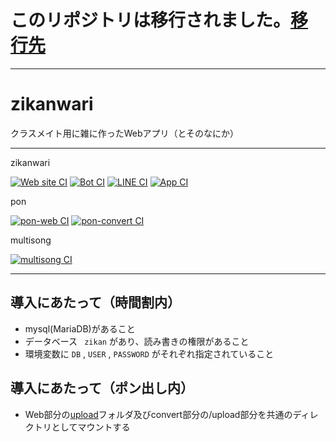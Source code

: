 # このリポジトリは移行されました。[移行先](https://github.com/zikanwari/zikanwari)

---

# zikanwari

クラスメイト用に雑に作ったWebアプリ（とそのなにか）

---
zikanwari

[![Web site CI](https://github.com/launchpencil/zikanwari/actions/workflows/web-build.yml/badge.svg)](https://github.com/launchpencil/zikanwari/actions/workflows/web-build.yml)
[![Bot CI](https://github.com/launchpencil/zikanwari/actions/workflows/bot-build.yml/badge.svg)](https://github.com/launchpencil/zikanwari/actions/workflows/bot-build.yml)
[![LINE CI](https://github.com/launchpencil/zikanwari/actions/workflows/line-build.yml/badge.svg)](https://github.com/launchpencil/zikanwari/actions/workflows/line-build.yml)
[![App CI](https://github.com/launchpencil/zikanwari/actions/workflows/app-build.yml/badge.svg)](https://github.com/launchpencil/zikanwari/actions/workflows/app-build.yml)

pon

[![pon-web CI](https://github.com/launchpencil/zikanwari/actions/workflows/web-pon.yml/badge.svg)](https://github.com/launchpencil/zikanwari/actions/workflows/web-pon.yml)
[![pon-convert CI](https://github.com/launchpencil/zikanwari/actions/workflows/convert-pon.yml/badge.svg)](https://github.com/launchpencil/zikanwari/actions/workflows/convert-pon.yml)

multisong

[![multisong CI](https://github.com/launchpencil/zikanwari/actions/workflows/multisong.yml/badge.svg)](https://github.com/launchpencil/zikanwari/actions/workflows/multisong.yml)

---

## 導入にあたって（時間割内）
- mysql(MariaDB)があること
- データベース ` zikan` があり、読み書きの権限があること
- 環境変数に `DB` , `USER` , `PASSWORD` がそれぞれ指定されていること

## 導入にあたって（ポン出し内）
- Web部分の[upload](https://github.com/launchpencil/zikanwari/tree/main/pon/web/html/upload)フォルダ及びconvert部分の/upload部分を共通のディレクトリとしてマウントする
